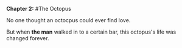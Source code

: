 **Chapter 2:**
#The Octopus

No one thought an octocpus could ever find love.

But when **the man** walked in to a certain bar, this octopus's life was changed forever.